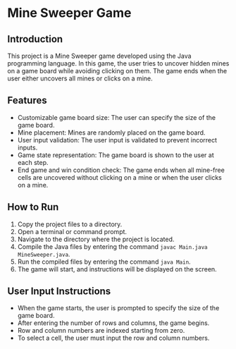 # Mine Sweeper Game

## Introduction
This project is a Mine Sweeper game developed using the Java programming language. In this game, the user tries to uncover hidden mines on a game board while avoiding clicking on them. The game ends when the user either uncovers all mines or clicks on a mine.

## Features
- Customizable game board size: The user can specify the size of the game board.
- Mine placement: Mines are randomly placed on the game board.
- User input validation: The user input is validated to prevent incorrect inputs.
- Game state representation: The game board is shown to the user at each step.
- End game and win condition check: The game ends when all mine-free cells are uncovered without clicking on a mine or when the user clicks on a mine.

## How to Run
1. Copy the project files to a directory.
2. Open a terminal or command prompt.
3. Navigate to the directory where the project is located.
4. Compile the Java files by entering the command `javac Main.java MineSweeper.java`.
5. Run the compiled files by entering the command `java Main`.
6. The game will start, and instructions will be displayed on the screen.

## User Input Instructions
- When the game starts, the user is prompted to specify the size of the game board.
- After entering the number of rows and columns, the game begins.
- Row and column numbers are indexed starting from zero.
- To select a cell, the user must input the row and column numbers.
